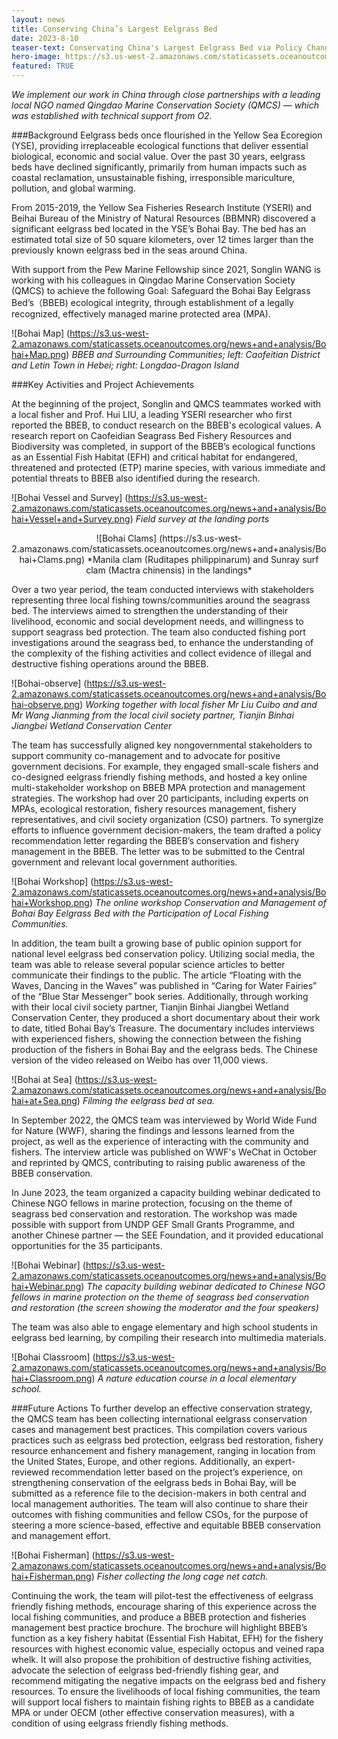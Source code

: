 ```yaml
---
layout: news
title: Conserving China’s Largest Eelgrass Bed
date: 2023-8-10
teaser-text: Conservating China's Largest Eelgrass Bed via Policy Change and Small-Scale Fishing Communities Co-Management
hero-image: https://s3.us-west-2.amazonaws.com/staticassets.oceanoutcomes.org/news+and+analysis/Bohai+Painting.jpeg
featured: TRUE
---
```

*We implement our work in China through close partnerships with a leading local NGO named Qingdao Marine Conservation Society (QMCS) — which was established with technical support from O2.*

###Background
Eelgrass beds once flourished in the Yellow Sea Ecoregion (YSE), providing irreplaceable ecological functions that deliver essential biological, economic and social value. Over the past 30 years, eelgrass beds have declined significantly, primarily from human impacts such as coastal reclamation, unsustainable fishing, irresponsible mariculture, pollution, and global warming. 

From 2015-2019, the Yellow Sea Fisheries Research Institute (YSERI) and Beihai Bureau of the Ministry of Natural Resources (BBMNR) discovered a significant eelgrass bed located in the YSE’s Bohai Bay. The bed has an estimated total size of 50 square kilometers, over 12 times larger than the previously known eelgrass bed in the seas around China. 

With support from the Pew Marine Fellowship since 2021, Songlin WANG is working with his colleagues in Qingdao Marine Conservation Society (QMCS) to achieve the following Goal: Safeguard the Bohai Bay Eelgrass Bed’s（BBEB) ecological integrity, through establishment of a legally recognized, effectively managed marine protected area (MPA). 

![Bohai Map] (https://s3.us-west-2.amazonaws.com/staticassets.oceanoutcomes.org/news+and+analysis/Bohai+Map.png)
*BBEB and Surrounding Communities; left: Caofeitian District and Letin Town in Hebei; right: Longdao-Dragon Island*

###Key Activities and Project Achievements

At the beginning of the project, Songlin and QMCS teammates worked with a local fisher and Prof. Hui LIU, a leading YSERI researcher who first reported the BBEB, to conduct research on the BBEB's ecological values. A research report on Caofeidian Seagrass Bed Fishery Resources and Biodiversity was completed, in support of the BBEB’s ecological functions as an Essential Fish Habitat (EFH) and critical habitat for endangered, threatened and protected (ETP) marine species, with various immediate and potential threats to BBEB also identified during the research. 

![Bohai Vessel and Survey] (https://s3.us-west-2.amazonaws.com/staticassets.oceanoutcomes.org/news+and+analysis/Bohai+Vessel+and+Survey.png)
*Field survey at the landing ports* 

<p align="center">![Bohai Clams] (https://s3.us-west-2.amazonaws.com/staticassets.oceanoutcomes.org/news+and+analysis/Bohai+Clams.png)
*Manila clam (Ruditapes philippinarum) and Sunray surf clam (Mactra chinensis) in the landings*
</p>

Over a two year period, the team conducted interviews with stakeholders representing three local fishing towns/communities around the seagrass bed. The interviews aimed to strengthen the understanding of their livelihood, economic and social development needs, and willingness to support seagrass bed protection. The team also conducted fishing port investigations around the seagrass bed, to enhance the understanding of the complexity of the fishing activities and collect evidence of illegal and destructive fishing operations around the BBEB. 

![Bohai-observe] (https://s3.us-west-2.amazonaws.com/staticassets.oceanoutcomes.org/news+and+analysis/Bohai-observe.png) 
*Working together with local fisher Mr Liu Cuibo and and Mr Wang Jianming from the local civil society partner, Tianjin Binhai Jiangbei Wetland Conservation Center* 

The team has successfully aligned key nongovernmental stakeholders to support community co-management and to advocate for positive government decisions. For example, they engaged small-scale fishers and co-designed eelgrass friendly fishing methods, and hosted a key online multi-stakeholder workshop on BBEB MPA protection and management strategies. The workshop had over 20 participants, including experts on MPAs, ecological restoration, fishery resources management, fishery representatives, and civil society organization (CSO) partners. To synergize efforts to influence government decision-makers, the team drafted a policy recommendation letter regarding the BBEB’s conservation and fishery management in the BBEB. The letter was to be submitted to the Central government and relevant local government authorities. 

![Bohai Workshop] (https://s3.us-west-2.amazonaws.com/staticassets.oceanoutcomes.org/news+and+analysis/Bohai+Workshop.png)
*The online workshop Conservation and Management of Bohai Bay Eelgrass Bed with the Participation of Local Fishing Communities.*

In addition, the team built a growing base of public opinion support for national level eelgrass bed conservation policy. Utilizing social media, the team was able to release several popular science articles to better communicate their findings to the public. The article “Floating with the Waves, Dancing in the Waves” was published in “Caring for Water Fairies” of the “Blue Star Messenger” book series. Additionally, through working with their local civil society partner, Tianjin Binhai Jiangbei Wetland Conservation Center, they produced a short documentary about their work to date, titled Bohai Bay’s Treasure. The documentary includes interviews with experienced fishers, showing the connection between the fishing production of the fishers in Bohai Bay and the eelgrass beds. The Chinese version of the video released on Weibo has over 11,000 views. 

![Bohai at Sea] (https://s3.us-west-2.amazonaws.com/staticassets.oceanoutcomes.org/news+and+analysis/Bohai+at+Sea.png)
*Filming the eelgrass bed at sea.*

In September 2022, the QMCS team was interviewed by World Wide Fund for Nature (WWF), sharing the findings and lessons learned from the project, as well as the experience of interacting with the community and fishers. The interview article was published on WWF's WeChat in October and reprinted by QMCS, contributing to raising public awareness of the BBEB conservation.

In June 2023, the team organized a capacity building webinar dedicated to Chinese NGO fellows in marine protection, focusing on the theme of seagrass bed conservation and restoration. The workshop was made possible with support from UNDP GEF Small Grants Programme, and another Chinese partner — the SEE Foundation, and it provided educational opportunities for the 35 participants.

![Bohai Webinar] (https://s3.us-west-2.amazonaws.com/staticassets.oceanoutcomes.org/news+and+analysis/Bohai+Webinar.png)
*The capacity building webinar dedicated to Chinese NGO fellows in marine protection on the theme of seagrass bed conservation and restoration (the screen showing the moderator and the four speakers)*

The team was also able to engage elementary and high school students in eelgrass bed learning, by compiling their research into multimedia materials. 

![Bohai Classroom] (https://s3.us-west-2.amazonaws.com/staticassets.oceanoutcomes.org/news+and+analysis/Bohai+Classroom.png)
*A nature education course in a local elementary school.* 

###Future Actions
To further develop an effective conservation strategy, the QMCS team has been collecting international eelgrass conservation cases and management best practices. This compilation covers various practices such as eelgrass bed protection, eelgrass bed restoration, fishery resource enhancement and fishery management, ranging in location from  the United States, Europe, and other regions. Additionally, an expert-reviewed recommendation letter based on the project’s experience, on strengthening conservation of the eelgrass beds in Bohai Bay, will be submitted as a reference file to the decision-makers in both central and local management authorities. The team will also continue to share their outcomes with fishing communities and fellow CSOs, for the purpose of steering a more science-based, effective and equitable BBEB conservation and management effort.

![Bohai Fisherman] (https://s3.us-west-2.amazonaws.com/staticassets.oceanoutcomes.org/news+and+analysis/Bohai+Fisherman.png)
*Fisher collecting the long cage net catch.*

Continuing the work, the team will pilot-test the effectiveness of eelgrass friendly fishing methods, encourage sharing of this experience across the local fishing communities, and produce a BBEB protection and fisheries management best practice brochure. The brochure will highlight BBEB’s function as a key fishery habitat (Essential Fish Habitat, EFH) for the fishery resources with highest economic value, especially octopus and veined rapa whelk. It will also propose the prohibition of destructive fishing activities, advocate the selection of eelgrass bed-friendly fishing gear, and recommend mitigating the negative impacts on the eelgrass bed and fishery resources. To ensure the livelihoods of local fishing communities, the team will support local fishers to maintain fishing rights to BBEB as a candidate MPA or under OECM (other effective conservation measures), with a condition of using eelgrass friendly fishing methods.
